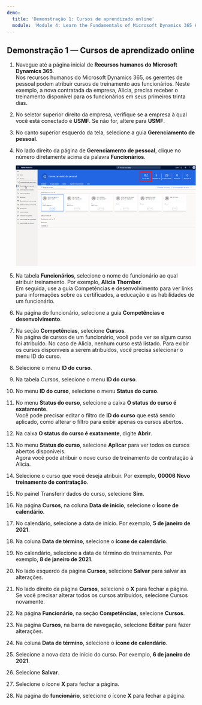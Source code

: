 ```yaml
---
demo:
  title: 'Demonstração 1: Cursos de aprendizado online'
  module: 'Module 4: Learn the Fundamentals of Microsoft Dynamics 365 Human Resources'
---
```


## Demonstração 1 — Cursos de aprendizado online

1. Navegue até a página inicial de **Recursos humanos do Microsoft Dynamics 365**.  
    Nos recursos humanos do Microsoft Dynamics 365, os gerentes de pessoal podem atribuir cursos de treinamento aos funcionários. Neste exemplo, a nova contratada da empresa, Alicia, precisa receber o treinamento disponível para os funcionários em seus primeiros trinta dias.

1. No seletor superior direito da empresa, verifique se a empresa à qual você está conectado é **USMF**. Se não for, altere para **USMF**.

1. No canto superior esquerdo da tela, selecione a guia **Gerenciamento de pessoal**.

1. No lado direito da página de **Gerenciamento de pessoal**, clique no número diretamente acima da palavra **Funcionários**.

    ![Uma captura de tela da página de gerenciamento de pessoal com o número de funcionários realçado.](./media/assigning_learning_courses_1_employee.png)

1. Na tabela **Funcionários**, selecione o nome do funcionário ao qual atribuir treinamento. Por exemplo, **Alicia Thornber**.  
    Em seguida, use a guia Competências e desenvolvimento para ver links para informações sobre os certificados, a educação e as habilidades de um funcionário.

1. Na página do funcionário, selecione a guia **Competências e desenvolvimento**.

1. Na seção **Competências**, selecione **Cursos**.  
    Na página de cursos de um funcionário, você pode ver se algum curso foi atribuído. No caso de Alicia, nenhum curso está listado. Para exibir os cursos disponíveis a serem atribuídos, você precisa selecionar o menu ID do curso.

1. Selecione o menu **ID do curso**.

1. Na tabela Cursos, selecione o menu **ID do curso**.

1. No menu **ID do curso**, selecione o menu **Status do curso**.

1. No menu **Status do curso**, selecione a caixa **O status do curso é exatamente**.  
    Você pode precisar editar o filtro de **ID do curso** que está sendo aplicado, como alterar o filtro para exibir apenas os cursos abertos.

1. Na caixa **O status do curso é exatamente**, digite **Abrir**.

1. No menu **Status do curso**, selecione **Aplicar** para ver todos os cursos abertos disponíveis.  
    Agora você pode atribuir o novo curso de treinamento de contratação à Alicia.

1. Selecione o curso que você deseja atribuir. Por exemplo, **00006 Novo treinamento de contratação**.

1. No painel Transferir dados do curso, selecione **Sim**.

1. Na página **Cursos**, na coluna **Data de início**, selecione o **Ícone de calendário**.

1. No calendário, selecione a data de início. Por exemplo, **5 de janeiro de 2021**.

1. Na coluna **Data de término**, selecione o **ícone de calendário**.

1. No calendário, selecione a data de término do treinamento. Por exemplo, **8 de janeiro de 2021**.

1. No lado esquerdo da página **Cursos**, selecione **Salvar** para salvar as alterações.

1. No lado direito da página **Cursos**, selecione o **X** para fechar a página.  
    Se você precisar alterar todos os cursos atribuídos, selecione Cursos novamente.

1. Na página **Funcionário**, na seção **Competências**, selecione **Cursos**.

1. Na página **Cursos**, na barra de navegação, selecione **Editar** para fazer alterações.

1. Na coluna **Data de término**, selecione o **ícone de calendário**.

1. Selecione a nova data de início do curso. Por exemplo, **6 de janeiro de 2021**.

1. Selecione **Salvar**.

1. Selecione o ícone **X** para fechar a página.

1. Na página do **funcionário**, selecione o ícone **X** para fechar a página.
